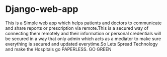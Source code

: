 # Django-web-app

This is a Simple web app which helps patients and doctors to communicate and share reports or prescription via remote.This is a secured way of connecting them remotely and their information or personal credentials will be secured in a way that only admin which acts as a mediator to make sure everything is secured and updated everytime.So Lets Spread Technology and make the Hospitals go PAPERLESS. GO GREEN
